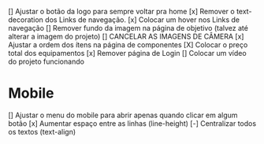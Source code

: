 [] Ajustar o botão da logo para sempre voltar pra home
[x] Remover o text-decoration dos Links de navegação.
[x] Colocar um hover nos Links de navegação
[] Remover fundo da imagem na página de objetivo (talvez até alterar a imagem do projeto)
[] CANCELAR AS IMAGENS DE CÂMERA
[x] Ajustar a ordem dos ítens na página de componentes
[X] Colocar o preço total dos equipamentos
[x] Remover página de Login
[] Colocar um vídeo do projeto funcionando

# Mobile
[] Ajustar o menu do mobile para abrir apenas quando clicar em algum botão
[x] Aumentar espaço entre as linhas (line-height)
[-] Centralizar todos os textos (text-align)